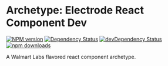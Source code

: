 # Archetype: Electrode React Component Dev

[![NPM version][npm-image]][npm-url] [![Dependency Status][daviddm-image]][daviddm-url] [![devDependency Status][daviddm-dev-image]][daviddm-dev-url] [![npm downloads][npm-downloads-image]][npm-downloads-url]

A Walmart Labs flavored react component archetype.


[npm-image]: https://badge.fury.io/js/electrode-archetype-react-component-dev.svg
[npm-url]: https://npmjs.org/package/electrode-archetype-react-component-dev
[daviddm-image]: https://david-dm.org/electrode-io/electrode/status.svg?path=packages/electrode-archetype-react-component-dev
[daviddm-url]: https://david-dm.org/electrode-io/electrode?path=packages/electrode-archetype-react-component-dev
[daviddm-dev-image]:https://david-dm.org/electrode-io/electrode/dev-status.svg?path=packages/electrode-archetype-react-component-dev
[daviddm-dev-url]:https://david-dm.org/electrode-io/electrode?path=packages/electrode-archetype-react-component-dev?type-dev
[npm-downloads-image]:https://img.shields.io/npm/dm/electrode-archetype-react-component-dev.svg
[npm-downloads-url]:https://www.npmjs.com/package/electrode-archetype-react-component-dev

